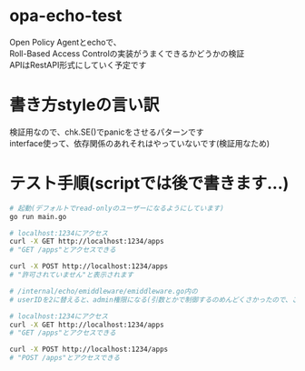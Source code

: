 # opa-echo-test

Open Policy Agentとechoで、  
Roll-Based Access Controlの実装がうまくできるかどうかの検証  
APIはRestAPI形式にしていく予定です  

# 書き方styleの言い訳
検証用なので、chk.SE()でpanicをさせるパターンです  
interface使って、依存関係のあれそれはやっていないです(検証用なため)

# テスト手順(scriptでは後で書きます...)

```sh
# 起動(デフォルトでread-onlyのユーザーになるようにしています)
go run main.go

# localhost:1234にアクセス
curl -X GET http://localhost:1234/apps
# "GET /apps"とアクセスできる

curl -X POST http://localhost:1234/apps
# "許可されていません"と表示されます

# /internal/echo/emiddleware/emiddleware.go内の
# userIDを2に替えると、admin権限になる(引数とかで制御するのめんどくさかったので、こうしてますごめんなさい)

# localhost:1234にアクセス
curl -X GET http://localhost:1234/apps
# "GET /apps"とアクセスできる

curl -X POST http://localhost:1234/apps
# "POST /apps"とアクセスできる


```